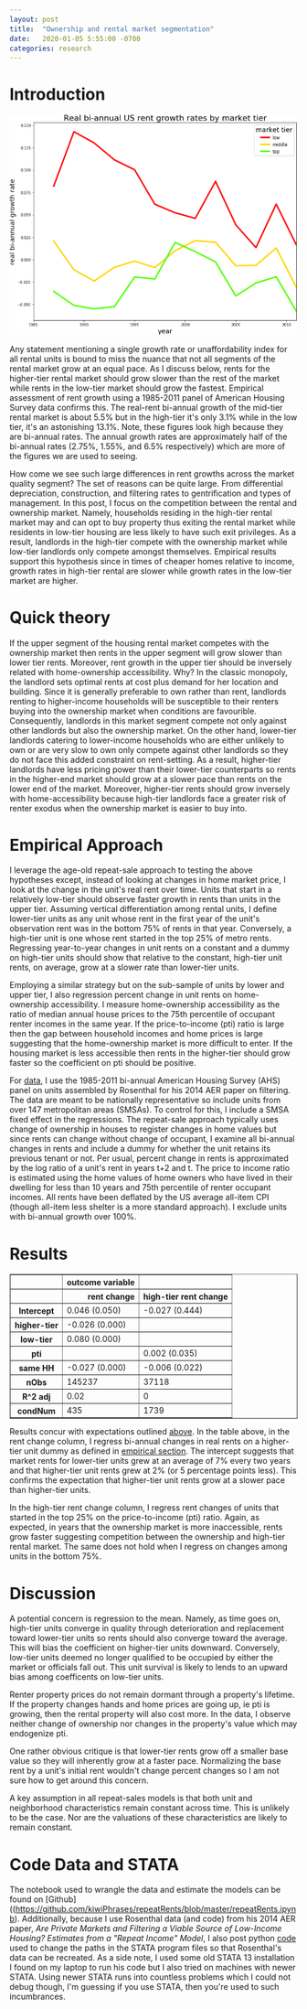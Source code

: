 ```yaml
---
layout: post
title:  "Ownership and rental market segmentation"
date:   2020-01-05 5:55:00 -0700
categories: research
---
```


# Introduction

![rentGrowth](/images/rrentChange.png)

Any statement mentioning a single growth rate or unaffordability index for all rental units is bound to miss the nuance that not all segments of the rental market grow at an equal pace. As I discuss below, rents for the higher-tier rental market should grow slower than the rest of the market while rents in the low-tier market should grow the fastest. Empirical assessment of rent growth using a 1985-2011 panel of American Housing Survey data confirms this. The real-rent bi-annual growth of the mid-tier rental market is about 5.5% but in the high-tier it's only 3.1% while in the low tier, it's an astonishing 13.1%. Note, these figures look high because they are bi-annual rates. The annual growth rates are approximately half of the bi-annual rates (2.75%, 1.55%, and 6.5% respectively) which are more of the figures we are used to seeing. 


How come we see such large differences in rent growths across the market quality segment? The set of reasons can be quite large. From differential depreciation, construction, and filtering rates to gentrification and types of management. In this post, I focus on the competition between the rental and ownership market. Namely, households residing in the high-tier rental market may and can opt to buy property thus exiting the rental market while residents in low-tier housing are less likely to have such exit privileges. As a result, landlords in the high-tier compete with the ownership market while low-tier landlords only compete amongst themselves. Empirical results support this hypothesis since in times of cheaper homes relative to income, growth rates in high-tier rental are slower while growth rates in the low-tier market are higher. 


# Quick theory

If the upper segment of the housing rental market competes with the ownership market then rents in the upper segment will grow slower than lower tier rents. Moreover, rent growth in the upper tier should be inversely related with home-ownership accessibility. Why? In the classic monopoly, the landlord sets optimal rents at cost plus demand for her location and building. Since it is generally preferable to own rather than rent, landlords renting to higher-income households will be susceptible to their renters buying into the ownership market when conditions are favourible. Consequently, landlords in this market segment compete not only against other landlords but also the ownership market. On the other hand, lower-tier landlords catering to lower-income households who are either unlikely to own or are very slow to own only compete against other landlords so they do not face this added constraint on rent-setting. As a result, higher-tier landlords have less pricing power than their lower-tier counterparts so rents in the higher-end market should grow at a slower pace than rents on the lower end of the market. Moreover, higher-tier rents should grow inversely with home-accessibility because high-tier landlords face a greater risk of renter exodus when the ownership market is easier to buy into. 

# Empirical Approach

I leverage the age-old repeat-sale approach to testing the above hypotheses except, instead of looking at changes in home market price, I look at the change in the unit's real rent over time. Units that start in a relatively low-tier should observe faster growth in rents than units in the upper tier. Assuming vertical differentiation among rental units, I define lower-tier units as any unit whose rent in the first year of the unit's observation rent was in the bottom 75% of rents in that year. Conversely, a high-tier unit is one whose rent started in the top 25% of metro rents. Regressing year-to-year changes in unit rents on a constant and a dummy on high-tier units should show that relative to the constant, high-tier unit rents, on average, grow at a slower rate than lower-tier units. 


Employing a similar strategy but on the sub-sample of units by lower and upper tier, I also regression percent change in unit rents on home-ownership accessibility. I measure home-ownership accessibility as the ratio of median annual house prices to the 75th percentile of occupant renter incomes in the same year. If the price-to-income (pti) ratio is large then the gap between household incomes and home prices is large suggesting that the home-ownership market is more difficult to enter. If the housing market is less accessible then rents in the higher-tier should grow faster so the coefficient on pti should be positive. 


For [data](#code-data-and-stata), I use the 1985-2011 bi-annual American Housing Survey (AHS) panel on units assembled by Rosenthal for his 2014 AER paper on filtering. The data are meant to be nationally representative so include units from over 147 metropolitan areas (SMSAs). To control for this, I include a SMSA fixed effect in the regressions. The repeat-sale approach typically uses change of ownership in houses to register changes in home values but since rents can change without change of occupant, I examine all bi-annual changes in rents and include a dummy for whether the unit retains its previous tenant or not. Per usual, percent change in rents is approximated by the log ratio of a unit's rent in years t+2 and t. The price to income ratio is estimated using the home values of home owners who have lived in their dwelling for less than 10 years and 75th percentile of renter occupant incomes. All rents have been deflated by the US average all-item CPI (though all-item less shelter is a more standard approach). I exclude units with bi-annual growth over 100%. 

# Results

<div>
<style scoped>
    .dataframe tbody tr th:only-of-type {
        vertical-align: middle;
    }

    .dataframe tbody tr th {
        vertical-align: top;
    }

    .dataframe thead th {
        text-align: right;
    }
</style>
<table border="1" class="dataframe">
  <thead>
    <tr style="text-align: middle;">
      <th></th>
      <th>outcome variable</th>
      <th></th>
    </tr>
  </thead>
  <thead>
    <tr style="text-align: right;">
      <th></th>
      <th>rent change</th>
      <th>high-tier rent change</th>
    </tr>
  </thead>
  <tbody>
    <tr>
      <th>Intercept</th>
      <td>0.046 (0.050)</td>
      <td>-0.027 (0.444)</td>
    </tr>
    <tr>
      <th>higher-tier</th>
      <td>-0.026 (0.000)</td>
      <td></td>
    </tr>
    <tr>
      <th>low-tier</th>
      <td>0.080 (0.000)</td>
      <td></td>
    </tr>
    <tr>
      <th>pti</th>
      <td></td>
      <td>0.002 (0.035)</td>
    </tr>
    <tr>
      <th>same HH</th>
      <td>-0.027 (0.000)</td>
      <td>-0.006 (0.022)</td>
    </tr>
    <tr>
      <th>nObs</th>
      <td>145237</td>
      <td>37118</td>
    </tr>
    <tr>
      <th>R^2 adj</th>
      <td>0.02</td>
      <td>0</td>
    </tr>
    <tr>
      <th>condNum</th>
      <td>435</td>
      <td>1739</td>
    </tr>
  </tbody>
</table>
</div>

Results concur with expectations outlined [above](#quick-theory). In the table above, in the rent change column, I regress bi-annual changes in real rents on a higher-tier unit dummy as defined in [empirical section](#empirical-approach). The intercept suggests that market rents for lower-tier units grew at an average of 7% every two years and that higher-tier unit rents grew at 2% (or 5 percentage points less). This confirms the expectation that higher-tier unit rents grow at a slower pace than higher-tier units. 

In the high-tier rent change column, I regress rent changes of units that started in the top 25% on the price-to-income (pti) ratio. Again, as expected, in years that the ownership market is more inaccessible, rents grow faster suggesting competition between the ownership and high-tier rental market. The same does not hold when I regress on changes among units in the bottom 75%. 

# Discussion

A potential concern is regression to the mean. Namely, as time goes on, high-tier units converge in quality through deterioration and replacement toward lower-tier units so rents should also converge toward the average. This will bias the coefficient on higher-tier units downward. Conversely, low-tier units deemed no longer qualified to be occupied by either the market or officials fall out. This unit survival is likely to lends to an upward bias among coefficents on low-tier units.   


Renter property prices do not remain dormant through a property's lifetime. If the property changes hands and home prices are going up, ie pti is growing, then the rental property will also cost more. In the data, I observe neither change of ownership nor changes in the property's value which may endogenize pti. 


One rather obvious critique is that lower-tier rents grow off a smaller base value so they will inherently grow at a faster pace. Normalizing the base rent by a unit's initial rent wouldn't change percent changes so I am not sure how to get around this concern. 


A key assumption in all repeat-sales models is that both unit and neighborhood characteristics remain constant across time. This is unlikely to be the case. Nor are the valuations of these characteristics are likely to remain constant.

# Code Data and STATA

The notebook used to wrangle the data and estimate the models can be found on [Github]((https://github.com/kiwiPhrases/repeatRents/blob/master/repeatRents.ipynb). Additionally, because I use Rosenthal data (and code) from his 2014 AER paper, *Are Private Markets and Filtering a Viable Source of Low-Income Housing? Estimates from a "Repeat Income" Model*, I also post python [code](https://github.com/kiwiPhrases/repeatRents/blob/master/changePaths.py) used to change the paths in the STATA program files so that Rosenthal's data can be recreated. As a side note, I used some old STATA 13 installation I found on my laptop to run his code but I also tried on machines with newer STATA. Using newer STATA runs into countless problems which I could not debug though, I'm guessing if you use STATA, then you're used to such incumbrances. 